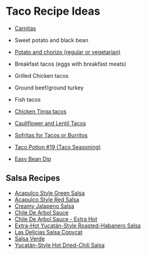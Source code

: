 # Taco Recipe Ideas

- [Carnitas](./SlowCookerPorkCarnitas.md) 
- Sweet potato and black bean
- [Potato and chorizo (regular or vegetarian)](./PotatoAndChorizoTacos.md)
- Breakfast tacos (eggs with breakfast meats)
- Grilled Chicken tacos
- Ground beef/ground turkey
- Fish tacos
- [Chicken Tinga tacos](./chickentinga.md)
- [Cauliflower and Lentil Tacos](./CauliflowerAndLentilTacos.md)
- [Sofritas for Tacos or Burritos](./sofritas.md)

- [Taco Potion #19 (Taco Seasoning)](./TacoSeasoning.md)

- [Easy Bean Dip](./easyBeanDip.md)

## Salsa Recipes
- [Acapulco Style Green Salsa](./acapulcoGreenSalsa.md)
- [Acapulco Style Red Salsa](./acapulcoRedSalsa.md)
- [Creamy Jalapeno Salsa](./creamyJalapenoSalsa.md)
- [Chile De Arbol Sauce](/chileDeArbolSauce.md)
- [Chile De Arbol Sauce - Extra Hot](./chileDeArbolSauceExtraHot.md)
- [Extra-Hot Yucatán-Style Roasted-Habanero Salsa](./extraHotYucatanStyleRoastedHabaneroSalsa.md)
- [Las Delicias Salsa Copycat](./lasDeliciasSalsaCopycat.md)
- [Salsa Verde](./salsaVerde.md)
- [Yucatán-Style Hot Dried-Chili Salsa](./yucatanStyleHotDriedChiliSalsa.md)